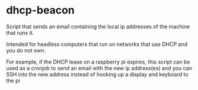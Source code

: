 # dhcp-beacon
Script that sends an email containing the local ip addresses of the machine that runs it.

Intended for headless computers that run on networks that use DHCP and you do not own.

For example, if the DHCP lease on a raspberry pi expires, this script can be used as a cronjob to send an email with the new ip address(es) and you can SSH into the new address instead of hooking up a display and keyboard to the pi
